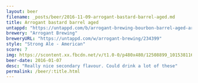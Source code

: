 ```yaml
---
layout: beer
filename: _posts/beer/2016-11-09-arrogant-bastard-barrel-aged.md
title: Arrogant bastard barrel aged
untappd: "https://untappd.com/b/arrogant-brewing-bourbon-barrel-aged-arrogant-bastard/29100"
brewery: "Arrogant Brewing"
breweryURL: "https://untappd.com/w/arrogant-brewing/234399"
style: "Strong Ale - American"
score: 7
img: https://scontent.xx.fbcdn.net/v/t1.0-0/p480x480/12508899_10153811619303745_6510580439583908445_n.jpg?oh=435fb44717a44eeaf8631963cfdd9aeb&oe=5905532D
beer-date: 2016-01-07
desc: "Really nice secondary flavour. Could drink a lot of these"
permalink: /beer/:title.html
---
```

